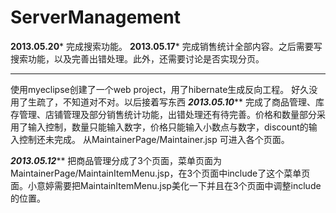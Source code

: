 ﻿ServerManagement
================
**********2013.05.20***********
完成搜索功能。
**********2013.05.17***********
完成销售统计全部内容。之后需要写搜索功能，以及完善出错处理。此外，还需要讨论是否实现分页。
*******************************
使用myeclipse创建了一个web project，用了hibernate生成反向工程。
好久没用了生疏了，不知道对不对。以后接着写东西
*********2013.05.10***********
完成了商品管理、库存管理、店铺管理及部分销售统计功能，出错处理还有待完善。价格和数量部分采用了输入控制，数量只能输入数字，价格只能输入小数点与数字，discount的输入控制还未完成。
从MaintainerPage/Maintainer.jsp 可进入各个页面。

*********2013.05.12***********
把商品管理分成了3个页面，菜单页面为MaintainerPage/MaintainItemMenu.jsp，在3个页面中include了这个菜单页面。小意婷需要把MaintainItemMenu.jsp美化一下并且在3个页面中调整include的位置。